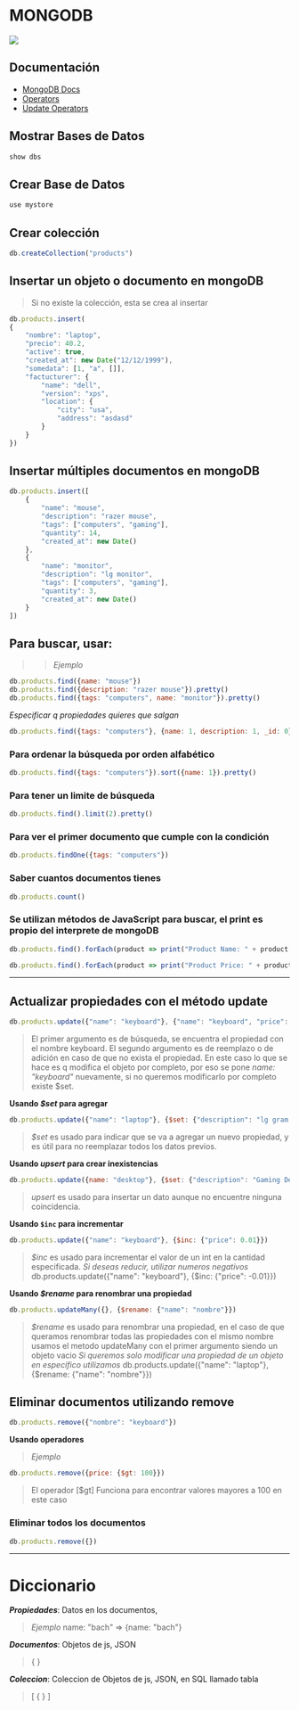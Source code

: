 # MONGODB

![](https://www.dyclassroom.com/image/topic/mongodb/mongodb.jpg)



## Documentación
* [MongoDB Docs](https://docs.mongodb.com)
* [Operators](https://docs.mongodb.com/manual/reference/operator/query/)
* [Update Operators](https://docs.mongodb.com/manual/reference/operator/update/)





## Mostrar Bases de Datos

```js
show dbs
```



## Crear Base de Datos

```js
use mystore
```



## Crear colección

```js
db.createCollection("products")
```



## Insertar un objeto o documento en mongoDB

>Si no existe la colección, esta se crea al insertar 

```js
db.products.insert(
{
    "nombre": "laptop",
    "precio": 40.2,
    "active": true,
    "created_at": new Date("12/12/1999"),
    "somedata": [1, "a", []],
    "factucturer": {
        "name": "dell",
        "version": "xps",
        "location": {
            "city": "usa",
            "address": "asdasd"
        }
    }
})
```



## Insertar múltiples documentos en mongoDB

```js
db.products.insert([
    {
        "name": "mouse",
        "description": "razer mouse",
        "tags": ["computers", "gaming"],
        "quantity": 14,
        "created_at": new Date()
    },
    {
        "name": "monitor",
        "description": "lg monitor",
        "tags": ["computers", "gaming"],
        "quantity": 3,
        "created_at": new Date()        
    }
])
```



## Para buscar, usar:

> > *Ejemplo*

```js
db.products.find({name: "mouse"})
db.products.find({description: "razer mouse"}).pretty()
db.products.find({tags: "computers", name: "monitor"}).pretty()
```

*Especificar q propiedades quieres que salgan*

```js
db.products.find({tags: "computers"}, {name: 1, description: 1, _id: 0})
```



### Para ordenar la búsqueda por orden alfabético

```js
db.products.find({tags: "computers"}).sort({name: 1}).pretty()
```



### Para tener un limite de búsqueda

```js
db.products.find().limit(2).pretty()
```



### Para ver el primer documento que cumple con la condición

```js
db.products.findOne({tags: "computers"})
```



### Saber cuantos documentos tienes

```js
db.products.count()
```



### Se utilizan métodos de JavaScript para buscar, el print es propio del interprete de mongoDB

```js
db.products.find().forEach(product => print("Product Name: " + product.name))

db.products.find().forEach(product => print("Product Price: " + product.price))
```





---
## Actualizar propiedades con el método update

```js
db.products.update({"name": "keyboard"}, {"name": "keyboard", "price": "99.99"})
```
>El primer argumento es de búsqueda, se encuentra el propiedad con el nombre keyboard. El segundo argumento es de reemplazo o de adición en caso de que no exista el propiedad. En este caso lo que se hace es q modifica el objeto por completo, por eso se pone *name: "keyboard"* nuevamente, si no queremos modificarlo por completo existe $set.



**Usando _$set_ para agregar**

```js
db.products.update({"name": "laptop"}, {$set: {"description": "lg gram laptop"}})
```
>_$set_ es usado para indicar que se va a agregar un nuevo propiedad, y es útil para no reemplazar todos los datos previos.



**Usando _upsert_ para crear inexistencias**

```js
db.products.update({name: "desktop"}, {$set: {"description": "Gaming Desktop"}}, {upsert: true})
```
>_upsert_ es usado para insertar un dato aunque no encuentre ninguna coincidencia.



**Usando ```$inc``` para incrementar**

```js
db.products.update({"name": "keyboard"}, {$inc: {"price": 0.01}})
```
>_$inc_ es usado para incrementar el valor de un int en la cantidad especificada.
*Si deseas reducir, utilizar numeros negativos*
db.products.update({"name": "keyboard"}, {$inc: {"price": -0.01}})



**Usando _$rename_ para renombrar una propiedad**

```js
db.products.updateMany({}, {$rename: {"name": "nombre"}})
```
>_$rename_ es usado para renombrar una propiedad, en el caso de que queramos renombrar todas las propiedades con el mismo nombre usamos el metodo updateMany con el primer argumento siendo un objeto vacio
*Si queremos solo modificar una propiedad de un objeto en especifico utilizamos*
db.products.update({"name": "laptop"}, {$rename: {"name": "nombre"}})



## Eliminar documentos utilizando remove

```js
db.products.remove({"nombre": "keyboard"})
```



**Usando operadores**

> _Ejemplo_

```js
db.products.remove({price: {$gt: 100}})
```
> El operador [$gt] Funciona para encontrar valores mayores a 100 en este caso



### Eliminar todos los documentos

```js
db.products.remove({})
```





---

# Diccionario

_**Propiedades**_: Datos en los documentos, 
>_Ejemplo_		name: "bach" => {name: "bach"}

_**Documentos**_: Objetos de js, JSON
>{ }

 _**Coleccion**_: Coleccion de Objetos de js, JSON, en SQL llamado tabla

>[ { } ]